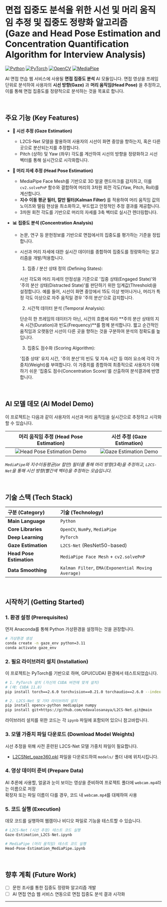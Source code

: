 # 면접 집중도 분석을 위한 시선 및 머리 움직임 추정 및 집중도 정량화 알고리즘 <br>(Gaze and Head Pose Estimation and Concentration Quantification Algorithm for Interview Analysis)

[![Python](https://img.shields.io/badge/Python-3.9%2B-blue?logo=python)](https://www.python.org/)
[![PyTorch](https://img.shields.io/badge/PyTorch-2.0%2B-orange?logo=pytorch)](https://pytorch.org/)
[![OpenCV](https://img.shields.io/badge/OpenCV-4.x-green?logo=opencv)](https://opencv.org/)
[![MediaPipe](https://img.shields.io/badge/MediaPipe-0.10%2B-red?logo=google)](https://developers.google.com/mediapipe)

AI 면접 연습 웹 서비스에 사용될 **면접 집중도 분석** AI 모듈입니다. 면접 영상을 프레임 단위로 분석하여 사용자의 **시선 방향(Gaze)** 과 **머리 움직임(Head Pose)** 을 추정하고, 이를 통해 면접 집중도를 정량적으로 분석하는 것을 목표로 합니다.

<br>

## 주요 기능 (Key Features)

- **👀 시선 추정 (Gaze Estimation)**
  - L2CS-Net 모델을 활용하여 사용자의 시선이 화면 중앙을 향하는지, 혹은 다른 곳으로 분산되는지를 추정합니다.
  - Pitch (상하) 및 Yaw (좌우) 각도를 계산하여 시선의 방향을 정량화하고 시선 벡터를 통해 실시간으로 시각화합니다.

- **🌝 머리 자세 추정 (Head Pose Estimation)**
  - MediaPipe Face Mesh를 기반으로 3D 얼굴 랜드마크를 감지하고, 이를 `cv2.solvePnP` 함수와 결합하여 머리의 3차원 회전 각도(Yaw, Pitch, Roll)를 계산합니다.
  - **지수 이동 평균 필터, 칼만 필터(Kalman Filter)** 를 적용하여 머리 움직임 값의 노이즈와 떨림 현상을 최소화하고, 부드럽고 안정적인 추정 결과를 제공합니다.
  - 3차원 회전 각도를 기반으로 머리의 자세를 3축 벡터로 실시간 렌더링합니다.

- **📊 집중도 분석 (Concentration Analysis)**
  - 논문, 연구 등 문헌정보를 기반으로 면접에서의 집중도를 평가하는 기준을 정립합니다.
  - 시선과 머리 자세에 대한 실시간 데이터를 종합하여 집중도를 정량화하는 알고리즘을 개발/적용합니다.

    1. 집중 / 분산 상태 정의 (Defining States):
    
    시선 각도와 머리 자세의 안정성을 기준으로 '집중 상태(Engaged State)'와 '주의 분산 상태(Distracted State)'를 판단하기 위한 임계값(Threshold)을 설정합니다. 예를 들어, 시선이 화면 중앙에서 15도 이상 벗어나거나, 머리가 특정 각도 이상으로 자주 움직일 경우 '주의 분산'으로 감지합니다.
    
    2. 시간적 데이터 분석 (Temporal Analysis):
    
    단순히 한 프레임의 데이터가 아닌, 시간의 흐름에 따라 **주의 분산 상태의 지속 시간(Duration)과 빈도(Frequency)**를 함께 분석합니다. 짧고 순간적인 움직임과 오랫동안 시선이 다른 곳을 향하는 것을 구분하여 분석의 정확도를 높입니다.
    
    3. 집중도 점수화 (Scoring Algorithm):
    
    '집중 상태' 유지 시간, '주의 분산'의 빈도 및 지속 시간 등 여러 요소에 각각 가중치(Weight)를 부여합니다. 이 가중치를 종합하여 최종적으로 사용자가 이해하기 쉬운 '집중도 점수(Concentration Score)'를 산출하여 분석결과에 반영합니다.

<br>

## AI 모델 데모 (AI Model Demo)

이 프로젝트는 다음과 같이 사용자의 시선과 머리 움직임을 실시간으로 추정하고 시각화할 수 있습니다.

| 머리 움직임 추정 (Head Pose Estimation) | 시선 추정 (Gaze Estimation) |
| :-------------------------: | :------------------------------------: |
| ![Head Pose Estimation Demo](etc/head_pose_demo.gif) | ![Gaze Estimation Demo](etc/gaze_demo.gif) |

*`MediaPipe`와 지수이동평균(or 칼만) 필터를 통해 머리 방향(3축)을 추정하고, `L2CS-Net`을 통해 시선 방향(빨간색 벡터)을 추정하는 모습입니다.*

<br>

## 기술 스택 (Tech Stack)

| 구분 (Category) | 기술 (Technology) |
| :--- | :--- |
| **Main Language** | `Python` |
| **Core Libraries** | `OpenCV`, `NumPy`, `MediaPipe` |
| **Deep Learning** | `PyTorch` |
| **Gaze Estimation** | `L2CS-Net` (ResNet50-based) |
| **Head Pose Estimation** | `MediaPipe Face Mesh` + `cv2.solvePnP` |
| **Data Smoothing** | `Kalman Filter`, `EMA(Exponential Moving Average)` |

<br>

## 시작하기 (Getting Started)

### 1. 환경 설정 (Prerequisites)

먼저 Anaconda를 통해 Python 가상환경을 설정하는 것을 권장합니다.

```bash
# 가상환경 생성
conda create -n gaze_env python=3.11
conda activate gaze_env
```

### 2. 필요 라이브러리 설치 (Installation)

이 프로젝트는 PyTorch를 기반으로 하며, GPU(CUDA) 환경에서 테스트되었습니다.

```bash
# 1. PyTorch 설치 (자신의 CUDA 버전에 맞게 설치)
# (예: CUDA 11.8)
pip install torch==2.6.0 torchvision==0.21.0 torchaudio==2.6.0 --index-url https://download.pytorch.org/whl/cu118

# 2. L2CS-Net 및 기타 라이브러리 설치
pip install opencv-python mediapipe numpy
pip install git+https://github.com/edavalosanaya/L2CS-Net.git@main
```
라이브러리 설치를 위한 코드는 각 `ipynb` 파일에 포함되어 있으니 참고바랍니다.

### 3. 모델 가중치 파일 다운로드 (Download Model Weights)

시선 추정을 위해 사전 훈련된 L2CS-Net 모델 가중치 파일이 필요합니다.

- [L2CSNet_gaze360.pkl](https://drive.google.com/drive/folders/17p6ORr-JQJcw-eYtG2WGNiuS_qVKwdWd?usp=sharing) 파일을 다운로드하여 `models/` 폴더 내에 위치시킵니다.

### 4. 영상 데이터 준비 (Prepare Data)

AI 추론에 사용할, 얼굴과 눈이 보이는 영상을 준비하여 프로젝트 폴더에 `webcam.mp4`라는 이름으로 저장<br>
확장자 또는 파일 이름이 다를 경우, 코드 내 `webcam.mp4`를 대체하여 사용

### 5. 코드 실행 (Execution)

데모 코드를 실행하여 웹캠이나 비디오 파일로 기능을 테스트할 수 있습니다.

```python
# L2CS-Net (시선 추정) 테스트 코드 실행
Gaze-Estimation_L2CS-Net.ipynb

# MediaPipe (머리 움직임) 테스트 코드 실행
Head-Pose-Estimation_MediaPipe.ipynb
```

<br>

## 향후 계획 (Future Work)

- [ ] 문헌 조사를 통한 집중도 정량화 알고리즘 개발
- [ ] AI 면접 연습 웹 서비스 연동으로 면접 집중도 분석 결과 시각화

---
